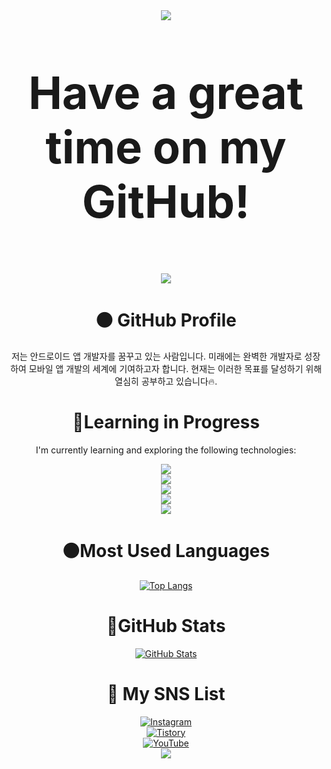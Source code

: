 <div align="center">
    <img src="https://capsule-render.vercel.app/api?type=waving&color=BDBDC8&height=150&section=header" />
    <p style="font-size: 72px;"><strong>Have a great time on my GitHub!</strong></p>
    <img src="https://capsule-render.vercel.app/api?type=waving&color=BDBDC8&height=150&section=footer" />
</div>








<div align="center">
  <h1>⚫ GitHub Profile</h1>

<p>저는 안드로이드 앱 개발자를 꿈꾸고 있는 사람입니다. 미래에는 완벽한 개발자로 성장하여 모바일 앱 개발의 세계에 기여하고자 합니다. 현재는 이러한 목표를 달성하기 위해 열심히 공부하고 있습니다🔥.</p>




<h1> 🔘Learning in Progress </h1>

<p> I'm currently learning and exploring the following technologies: </p>

<img src="https://img.shields.io/badge/Kotlin-61DAFB?style=flat&logo=Kotlin&logoColor=white"/>
<br>
<img src="https://img.shields.io/badge/Flutter-02569B?style=flat&logo=Flutter&logoColor=white"/>
<br>
<img src="https://img.shields.io/badge/Android%20Studio-3DDC84?style=flat&logo=Android%20Studio&logoColor=white"/>
<br>
<img src="https://img.shields.io/badge/Visual%20Studio%20Code-007ACC?style=flat&logo=Visual%20Studio%20Code&logoColor=white"/>
<br>
<img src="https://img.shields.io/badge/Dart-0175C2?style=flat&logo=Dart&logoColor=white"/>

</div>





<div align="center">

 <h1>⚫Most Used Languages</h1>

[![Top Langs](https://github-readme-stats.vercel.app/api/top-langs/?username=boradorying&layout=compact)](https://github.com/boradorying/github-readme-stats)

</div>

<div align="center">

 <h1> 🔘GitHub Stats </h1>

[![GitHub Stats](https://github-readme-stats.vercel.app/api?username=boradorying&show_icons=true&theme=gruvbox)](https://github.com/boradorying/github-readme-stats)

</div>





 <h1 align="center"> 💭 My SNS List </h1>

<div align="center">
    <a href="https://www.instagram.com/tpwns1/"><img src="https://img.shields.io/badge/Instagram-E4405F?style=flat&logo=Instagram&logoColor=white" alt="Instagram"></a>
    <br>
    <a href="https://boradoritech-ai.tistory.com/"><img src="https://img.shields.io/badge/Tistory-FF5722?style=flat&logo=Blogger&logoColor=white" alt="Tistory"></a>
    <br>
    <a href="https://www.youtube.com/@D0ngdong2"><img src="https://img.shields.io/badge/YouTube-FF0000?style=flat&logo=YouTube&logoColor=white" alt="YouTube"></a>
</div>


<div align="center">
 <a href="https://hits.seeyoufarm.com"><img src="https://hits.seeyoufarm.com/api/count/incr/badge.svg?url=https%3A%2F%2Fgithub.com%2Fboradorying&count_bg=%23C8BDB6&title_bg=%23555555&icon=&icon_color=%23E7E7E7&title=hits&edge_flat=false"/></a>
</div>


